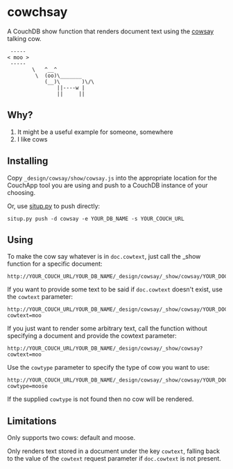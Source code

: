 # cowchsay

A CouchDB show function that renders document text using the [cowsay](http://www.nog.net/~tony/warez/cowsay.shtml) talking cow. 

	 -----
	< moo >
	 -----
	        \   ^__^
	         \  (oo)\_______
	            (__)\       )\/\
	                ||----w |
	                ||     ||

## Why?

1. It might be a useful example for someone, somewhere
2. I like cows

## Installing

Copy `_design/cowsay/show/cowsay.js` into the appropriate location for the
CouchApp tool you are using and push to a CouchDB instance of your choosing.

Or, use [situp.py](https://github.com/drsm79/situp) to push directly:

	situp.py push -d cowsay -e YOUR_DB_NAME -s YOUR_COUCH_URL

## Using

To make the cow say whatever is in `doc.cowtext`, just call the \_show function
for a specific document:

	http://YOUR_COUCH_URL/YOUR_DB_NAME/_design/cowsay/_show/cowsay/YOUR_DOC

If you want to provide some text to be said if `doc.cowtext` doesn't exist,
use the `cowtext` parameter:

	http://YOUR_COUCH_URL/YOUR_DB_NAME/_design/cowsay/_show/cowsay/YOUR_DOC?cowtext=moo

If you just want to render some arbitrary text, call the function without
specifying a document and provide the cowtext parameter:

	http://YOUR_COUCH_URL/YOUR_DB_NAME/_design/cowsay/_show/cowsay?cowtext=moo

Use the `cowtype` parameter to specify the type of cow you want to use:

	http://YOUR_COUCH_URL/YOUR_DB_NAME/_design/cowsay/_show/cowsay/YOUR_DOC?cowtype=moose

If the supplied `cowtype` is not found then no cow will be rendered.

## Limitations

Only supports two cows: default and moose.

Only renders text stored in a document under the key `cowtext`, falling back
to the value of the `cowtext` request parameter if `doc.cowtext` is
not present.